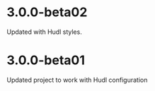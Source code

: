 3.0.0-beta02
=====
Updated with Hudl styles.

3.0.0-beta01
=====
Updated project to work with Hudl configuration

